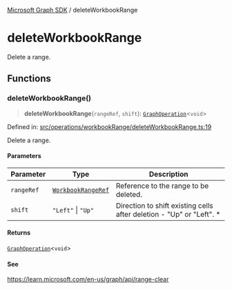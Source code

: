 [Microsoft Graph SDK](README.md) / deleteWorkbookRange

# deleteWorkbookRange

Delete a range.

## Functions

### deleteWorkbookRange()

> **deleteWorkbookRange**(`rangeRef`, `shift`): [`GraphOperation`](GraphOperation.md#graphoperation)\<`void`\>

Defined in: [src/operations/workbookRange/deleteWorkbookRange.ts:19](https://github.com/Future-Secure-AI/microsoft-graph/blob/main/src/operations/workbookRange/deleteWorkbookRange.ts#L19)

Delete a range.

#### Parameters

| Parameter | Type | Description |
| ------ | ------ | ------ |
| `rangeRef` | [`WorkbookRangeRef`](WorkbookRange-1.md#workbookrangeref) | Reference to the range to be deleted. |
| `shift` | `"Left"` \| `"Up"` | Direction to shift existing cells after deletion - "Up" or "Left". * |

#### Returns

[`GraphOperation`](GraphOperation.md#graphoperation)\<`void`\>

#### See

https://learn.microsoft.com/en-us/graph/api/range-clear
